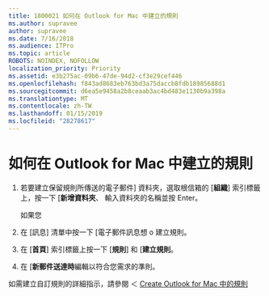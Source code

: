 ```yaml
---
title: 1800021 如何在 Outlook for Mac 中建立的規則
ms.author: supravee
author: supravee
ms.date: 7/16/2018
ms.audience: ITPro
ms.topic: article
ROBOTS: NOINDEX, NOFOLLOW
localization_priority: Priority
ms.assetid: e3b275ac-09b6-47de-94d2-cf3e29cef446
ms.openlocfilehash: f843ad8683eb763bd3a75daccb8fdb18985688d1
ms.sourcegitcommit: d6ea5e9458a2b8ceaab3ac4bd483e1130b9a398a
ms.translationtype: MT
ms.contentlocale: zh-TW
ms.lasthandoff: 01/15/2019
ms.locfileid: "28278617"
---
```

# <a name="how-to-create-a-rule-in-outlook-for-mac"></a>如何在 Outlook for Mac 中建立的規則

1. 若要建立保留規則所傳送的電子郵件] 資料夾，選取根信箱的 [**組織**] 索引標籤上，按一下 [**新增資料夾**、 輸入資料夾的名稱並按 Enter。
    
    如果您 
    
2. 在 [訊息] 清單中按一下 [電子郵件訊息想 o 建立規則。
    
3. 在 [**首頁**] 索引標籤上按一下 [**規則**] 和 [**建立規則**。
    
4. 在 [**新郵件送達時**編輯以符合您需求的準則。 
    
如需建立自訂規則的詳細指示，請參閱 ＜ [Create Outlook for Mac 中的規則](https://aka.ms/AA1uy0v)
  

